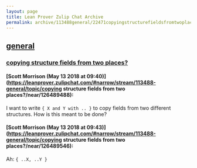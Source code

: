 ```yaml
---
layout: page
title: Lean Prover Zulip Chat Archive 
permalink: archive/113488general/22471copyingstructurefieldsfromtwoplaces.html
---
```


## [general](index.html)
### [copying structure fields from two places?](22471copyingstructurefieldsfromtwoplaces.html)

#### [Scott Morrison (May 13 2018 at 09:40)](https://leanprover.zulipchat.com/#narrow/stream/113488-general/topic/copying structure fields from two places?/near/126489488):
I want to write `{ X and Y with .. }` to copy fields from two different structures. How is this meant to be done?

#### [Scott Morrison (May 13 2018 at 09:43)](https://leanprover.zulipchat.com/#narrow/stream/113488-general/topic/copying structure fields from two places?/near/126489546):
Ah: `{ ..X, ..Y }`

